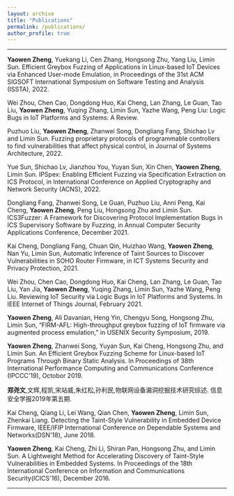```yaml
---
layout: archive
title: "Publications"
permalink: /publications/
author_profile: true
---
```


------
**Yaowen Zheng**, Yuekang Li, Cen Zhang, Hongsong Zhu, Yang Liu, Limin Sun. Efficient Greybox Fuzzing of Applications in Linux-based IoT Devices via Enhanced User-mode Emulation, in Proceedings of the 31st ACM SIGSOFT International Symposium on Software Testing and Analysis (ISSTA), 2022.

Wei Zhou, Chen Cao, Dongdong Huo, Kai Cheng, Lan Zhang, Le Guan, Tao Liu, **Yaowen Zheng**, Yuqing Zhang, Limin Sun, Yazhe Wang, Peng Liu: Logic Bugs in IoT Platforms and Systems: A Review.

Puzhuo Liu, **Yaowen Zheng**, Zhanwei Song, Dongliang Fang, Shichao Lv and Limin Sun. Fuzzing proprietary protocols of programmable controllers to find vulnerabilities that affect physical control, in Journal of Systems Architecture, 2022.

Yue Sun, Shichao Lv, Jianzhou You, Yuyan Sun, Xin Chen, **Yaowen Zheng**, Limin Sun. IPSpex: Enabling Efficient Fuzzing via Specification Extraction on ICS Protocol, in International Conference on Applied Cryptography and Network Security (ACNS), 2022.

Dongliang Fang, Zhanwei Song, Le Guan, Puzhuo Liu, Anni Peng, Kai Cheng, **Yaowen Zheng**, Peng Liu, Hongsong Zhu and Limin Sun. ICS3Fuzzer: A Framework for Discovering Protocol Implementation Bugs in ICS Supervisory Software by Fuzzing, in Annual Computer Security Applications Conference, December 2021. 

Kai Cheng, Dongliang Fang, Chuan Qin, Huizhao Wang, **Yaowen Zheng**, Nan Yu, Limin Sun, Automatic Inference of Taint Sources to Discover Vulnerabilities in SOHO Router Firmware, in ICT Systems Security and Privacy Protection, 2021.

Wei Zhou, Chen Cao, Dongdong Huo, Kai Cheng, Lan Zhang, Le Guan, Tao Liu, Yan Jia, **Yaowen Zheng**, Yuqing Zhang, Limin Sun, Yazhe Wang, Peng Liu. Reviewing IoT Security via Logic Bugs in IoT Platforms and Systems. In IEEE Internet of Things Journal, February 2021.

**Yaowen Zheng**, Ali Davanian, Heng Yin, Chengyu Song, Hongsong Zhu, Limin Sun, “FIRM-AFL: High-throughput greybox fuzzing of IoT firmware via augmented process emulation,” in USENIX Security Symposium, 2019.

**Yaowen Zheng**, Zhanwei Song, Yuyan Sun, Kai Cheng, Hongsong Zhu, and Limin Sun. An Efficient Greybox Fuzzing Scheme for Linux-based IoT Programs Through Binary Static Analysis. In Proceedings of 38th International Performance Computing and Communications Conference (IPCCC'19), Octobor 2019.

**郑尧文**,文辉,程凯,宋站威,朱红松,孙利民,物联网设备漏洞挖掘技术研究综述. 信息安全学报2019年第五期.

Kai Cheng, Qiang Li, Lei Wang, Qian Chen, **Yaowen Zheng**, Limin Sun, Zhenkai Liang. Detecting the Taint-Style Vulnerability in Embedded Device Firmware,  IEEE/IFIP International Conference on Dependable Systems and Networks(DSN'18), June 2018.

**Yaowen Zheng**, Kai Cheng, Zhi Li, Shiran Pan, Hongsong Zhu, and Limin Sun. A Lightweight Method for Accelerating Discovery of Taint-Style Vulnerabilities in Embedded Systems. In Proceedings of the 18th International Conference on Information and Communications Security(ICICS'16), December 2016.

------